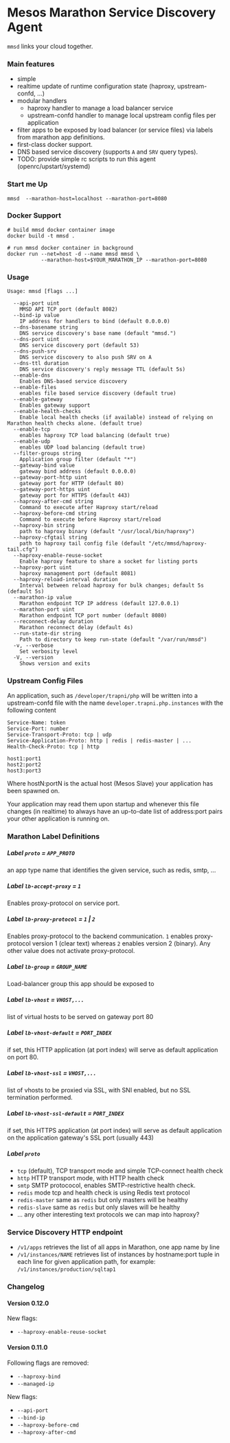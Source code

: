 # Mesos Marathon Service Discovery Agent

`mmsd` links your cloud together.

### Main features

- simple
- realtime update of runtime configuration state (haproxy, upstream-confd, ...)
- modular handlers
  - haproxy handler to manage a load balancer service
  - upstream-confd handler to manage local upstream config files per application
- filter apps to be exposed by load balancer (or service files) via labels
  from marathon app definitions.
- first-class docker support.
- DNS based service discovery (supports `A` and `SRV` query types).
- TODO: provide simple rc scripts to run this agent (openrc/upstart/systemd)

### Start me Up

```!sh
mmsd  --marathon-host=localhost --marathon-port=8080
```

### Docker Support
```!sh
# build mmsd docker container image
docker build -t mmsd .

# run mmsd docker container in background
docker run --net=host -d --name mmsd mmsd \
           --marathon-host=$YOUR_MARATHON_IP --marathon-port=8080
```

### Usage

```
Usage: mmsd [flags ...]

  --api-port uint
    MMSD API TCP port (default 8082)
  --bind-ip value
    IP address for handlers to bind (default 0.0.0.0)
  --dns-basename string
    DNS service discovery's base name (default "mmsd.")
  --dns-port uint
    DNS service discovery port (default 53)
  --dns-push-srv
    DNS service discovery to also push SRV on A
  --dns-ttl duration
    DNS service discovery's reply message TTL (default 5s)
  --enable-dns
    Enables DNS-based service discovery
  --enable-files
    enables file based service discovery (default true)
  --enable-gateway
    Enables gateway support
  --enable-health-checks
    Enable local health checks (if available) instead of relying on Marathon health checks alone. (default true)
  --enable-tcp
    enables haproxy TCP load balancing (default true)
  --enable-udp
    enables UDP load balancing (default true)
  --filter-groups string
    Application group filter (default "*")
  --gateway-bind value
    gateway bind address (default 0.0.0.0)
  --gateway-port-http uint
    gateway port for HTTP (default 80)
  --gateway-port-https uint
    gateway port for HTTPS (default 443)
  --haproxy-after-cmd string
    Command to execute after Haproxy start/reload
  --haproxy-before-cmd string
    Command to execute before Haproxy start/reload
  --haproxy-bin string
    path to haproxy binary (default "/usr/local/bin/haproxy")
  --haproxy-cfgtail string
    path to haproxy tail config file (default "/etc/mmsd/haproxy-tail.cfg")
  --haproxy-enable-reuse-socket
    Enable haproxy feature to share a socket for listing ports
  --haproxy-port uint
    haproxy management port (default 8081)
  --haproxy-reload-interval duration
    Interval between reload haproxy for bulk changes; default 5s (default 5s)
  --marathon-ip value
    Marathon endpoint TCP IP address (default 127.0.0.1)
  --marathon-port uint
    Marathon endpoint TCP port number (default 8080)
  --reconnect-delay duration
    Marathon reconnect delay (default 4s)
  --run-state-dir string
    Path to directory to keep run-state (default "/var/run/mmsd")
  -v, --verbose
    Set verbosity level
  -V, --version
    Shows version and exits
```

### Upstream Config Files

An application, such as `/developer/trapni/php` will be written
into a upstream-confd file with the name `developer.trapni.php.instances`
with the following content

```
Service-Name: token
Service-Port: number
Service-Transport-Proto: tcp | udp
Service-Application-Proto: http | redis | redis-master | ...
Health-Check-Proto: tcp | http

host1:port1
host2:port2
host3:port3
```

Where hostN:portN is the actual host (Mesos Slave) your application
has been spawned on.

Your application may read them upon startup and whenever this file changes
(in realtime) to always have an up-to-date list of address:port pairs
your other application is running on.

### Marathon Label Definitions

##### Label `proto` = `APP_PROTO`
an app type name that identifies the given service, such as redis, smtp, ...

##### Label `lb-accept-proxy` = `1`
Enables proxy-protocol on service port.

##### Label `lb-proxy-protocol` =  `1` \| `2`
Enables proxy-protocol to the backend communication. `1` enables proxy-protocol
version 1 (clear text) whereas `2` enables version 2 (binary).
Any other value does not activate proxy-protocol.

##### Label `lb-group` = `GROUP_NAME`
Load-balancer group this app should be exposed to

##### Label `lb-vhost` = `VHOST,...`
list of virtual hosts to be served on gateway port 80

##### Label `lb-vhost-default` = `PORT_INDEX`
if set, this HTTP application (at port index) will serve as default application on port 80.

##### Label `lb-vhost-ssl` = `VHOST,...`
list of vhosts to be proxied via SSL, with SNI enabled, but no SSL termination performed.

##### Label `lb-vhost-ssl-default` = `PORT_INDEX`
if set, this HTTPS application (at port index) will serve as default application
on the application gateway's SSL port (usually 443)

##### Label `proto`

- `tcp` (default), TCP transport mode and simple TCP-connect health check
- `http` HTTP transport mode, with HTTP health check
- `smtp` SMTP protococol, enables SMTP-restrictive health check.
- `redis` mode tcp and health check is using Redis text protocol
- `redis-master` same as `redis` but only masters will be healthy
- `redis-slave` same as `redis` but only slaves will be healthy
- ... any other interesting text protocols we can map into haproxy?

### Service Discovery HTTP endpoint

- `/v1/apps` retrieves the list of all apps in Marathon, one app name by line
- `/v1/instances/NAME` retrieves list of instances by hostname:port tuple in
  each line for given application path, for example:
  `/v1/instances/production/sqltap1`


### Changelog

#### Version 0.12.0

New flags:

- `--haproxy-enable-reuse-socket`


#### Version 0.11.0

Following flags are removed:

- `--haproxy-bind`
- `--managed-ip`

New flags:

- `--api-port`
- `--bind-ip`
- `--haproxy-before-cmd`
- `--haproxy-after-cmd`

